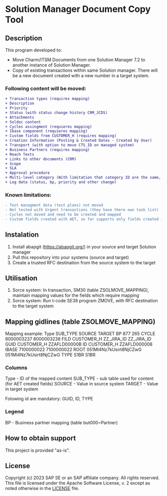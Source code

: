 # Solution Manager Document Copy Tool

## Description
This program developed to:
- Move Charm/ITSM Documents from one Solution Manager 7.2 to another instance of Solution Manager.
- Copy of existing transactions within same Solution manager.
There will be a new document created with a new number in a target system.

### Following content will be moved:
```diff
+ Transaction types (requires mapping)
+ Description
+ Priority
+ Status (with status change history CRM_JCDS)
+ Attachments
+ Soldoc content
+ Cycles assingment (requieres mapping)
+ Ibase component (requieres mapping)
+ Custom fields from CUSTOMER_H (requires mapping)
+ Creation Information (Posting & Created Dates - Created by User)
+ Transport (with option to move CTS_ID on managed system)
+ Business Partners (requires mapping)
+ Reach Texts
+ Links to other documents (CRM)
+ Scope
+ SLA
+ Approval procedure
+ Multi-level category (With limitation that category ID are the same, requieres category move on a table level)
+ Log data (status, bp, priority and other change)
```
### Known limitations:
```diff
- Test managment data (test plans) not moved
- Not tested with Urgent transactions (they have there own task list)
- Cycles not moved and need to be created and mapped
- Custom fields created with AET, so far supports only fields created in CUSTOMER_H
```

## Instalation
1) Install abapgit (https://abapgit.org/) in your source and target Solution manager
2) Pull this repository into your systems (source and target)
3) Create a trusted RFC destination from the source system to the target

## Utilisation
1)  Sorce system: In transaction, SM30 (table ZSOLMOVE_MAPPING), maintain mapping values for the fields which require mapping
2)  Sorce system: Run t-code SE38 program ZMOVE, with RFC destination to the target system

## Mapping gidlines (table ZSOLMOVE_MAPPING)

Mapping example:
Type    SUB_TYPE      SOURCE                  TARGET
BP		                877	                    265
CYCLE		              8000003237	            8000003238
FILD	  CUSTOMER_H	  ZZ_JIRA_ID	            ZZ_JIRA_ID
GUID	  CUSTOMER_H		ZZAFLD00000B
ID	    CUSTOMER_H		ZZAFLD000008
IBASE		              7100000022	            7100000022
ROOT		              051Ml4Nz7kUsirt8NjCZwG	051Ml4Nz7kUsirt8NjCZwG
TYPE		              S1BR	                  S1BR

### Columns
Type     - ID of the mapped content
SUB_TYPE - sub table used for content (for AET created fields)
SOURCE   - Value in source system
TARGET   - Value in target system

Folowing id are mandatory: GUID, ID, TYPE

### Legend
BP -  Business partner mapping (table but000~Partner)


## How to obtain support
This project is provided "as-is".

## License
Copyright (c) 2023 SAP SE or an SAP affiliate company. All rights reserved.
This file is licensed under the Apache Software License, v. 2 except as noted otherwise in the [LICENSE](https://github.com/SAP/solman-fb-jira-addon/blob/master/LICENSE) file.

